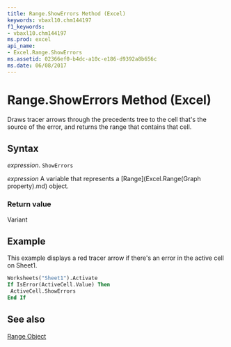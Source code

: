 ```yaml
---
title: Range.ShowErrors Method (Excel)
keywords: vbaxl10.chm144197
f1_keywords:
- vbaxl10.chm144197
ms.prod: excel
api_name:
- Excel.Range.ShowErrors
ms.assetid: 02366ef0-b4dc-a10c-e186-d9392a8b656c
ms.date: 06/08/2017
---
```



# Range.ShowErrors Method (Excel)

Draws tracer arrows through the precedents tree to the cell that's the source of the error, and returns the range that contains that cell.


## Syntax

 _expression_. `ShowErrors`

 _expression_ A variable that represents a [Range](Excel.Range(Graph property).md) object.


### Return value

Variant


## Example

This example displays a red tracer arrow if there's an error in the active cell on Sheet1.


```vb
Worksheets("Sheet1").Activate 
If IsError(ActiveCell.Value) Then 
 ActiveCell.ShowErrors 
End If
```


## See also


[Range Object](Excel.Range(object).md)

